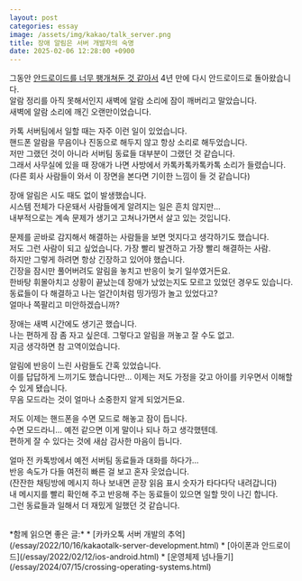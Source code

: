```yaml
---
layout: post
categories: essay
image: /assets/img/kakao/talk_server.png
title: 장애 알림은 서버 개발자의 숙명
date: 2025-02-06 12:28:00 +0900
---
```


그동안 [안드로이드를 너무 팽개쳐둔 것 같아서](/essay/2024/07/15/crossing-operating-systems.html) 4년 만에 다시 안드로이드로 돌아왔습니다.  
알람 정리를 아직 못해서인지 새벽에 알람 소리에 잠이 깨버리고 말았습니다.  
새벽에 알람 소리에 깨긴 오랜만이었습니다.

카톡 서버팀에서 일할 때는 자주 이런 일이 있었습니다.  
핸드폰 알람을 무음이나 진동으로 해두지 않고 항상 소리로 해두었습니다.  
저만 그랬던 것이 아니라 서버팀 동료들 대부분이 그랬던 것 같습니다.  
그래서 사무실에 있을 때 장애가 나면 사방에서 카톡카톡카톡카톡 소리가 들렸습니다.  
(다른 회사 사람들이 와서 이 장면을 본다면 기이한 느낌이 들 것 같습니다)

장애 알림은 시도 때도 없이 발생했습니다.  
시스템 전체가 다운돼서 사람들에게 알려지는 일은 흔치 않지만...  
내부적으로는 계속 문제가 생기고 고쳐나가면서 살고 있는 것입니다.

문제를 곧바로 감지해서 해결하는 사람들을 보면 멋지다고 생각하기도 했습니다.  
저도 그런 사람이 되고 싶었습니다. 가장 빨리 발견하고 가장 빨리 해결하는 사람.  
하지만 그렇게 하려면 항상 긴장하고 있어야 했습니다.  
긴장을 잠시만 풀어버려도 알림을 놓치고 반응이 늦기 일쑤였거든요.  
한바탕 휘몰아치고 상황이 끝났는데 장애가 났었는지도 모르고 있었던 경우도 있습니다.  
동료들이 다 해결하고 나는 얼간이처럼 띵가띵가 놀고 있었다고?  
얼마나 쪽팔리고 미안하겠습니까?

장애는 새벽 시간에도 생기곤 했습니다.  
나는 편하게 잠 좀 자고 싶은데. 그렇다고 알림을 꺼놓고 잘 수도 없고.  
지금 생각하면 참 고역이었습니다.

알림에 반응이 느린 사람들도 간혹 있었습니다.  
이를 답답하게 느끼기도 했습니다만... 이제는 저도 가정을 갖고 아이를 키우면서 이해할 수 있게 됐습니다.  
무음 모드라는 것이 얼마나 소중한지 알게 되었거든요.

저도 이제는 핸드폰을 수면 모드로 해놓고 잠이 듭니다.  
수면 모드라니... 예전 같으면 이게 말이나 되나 하고 생각했텐데.  
편하게 잘 수 있다는 것에 새삼 감사한 마음이 듭니다.

얼마 전 카톡방에서 예전 서버팀 동료들과 대화를 하다가...  
반응 속도가 다들 여전히 빠른 걸 보고 혼자 웃었습니다.  
(잔잔한 채팅방에 메시지 하나 보내면 곧장 읽음 표시 숫자가 타다다닥 내려갑니다)  
내 메시지를 빨리 확인해 주고 반응해 주는 동료들이 있으면 일할 맛이 나긴 합니다.  
그런 동료들과 일해서 더 재밌게 일했던 것 같습니다.

<br>
*함께 읽으면 좋은 글:*
* [카카오톡 서버 개발의 추억](/essay/2022/10/16/kakaotalk-server-development.html)
* [아이폰과 안드로이드](/essay/2022/02/12/ios-android.html)
* [운영체제 넘나들기](/essay/2024/07/15/crossing-operating-systems.html)